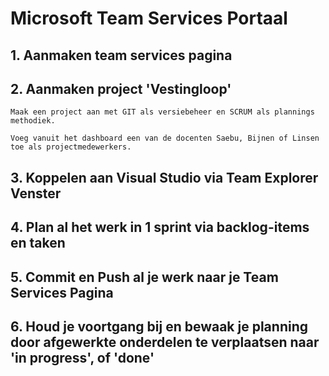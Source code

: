 # Microsoft Team Services Portaal

## 1. Aanmaken team services pagina

## 2. Aanmaken project 'Vestingloop'

    Maak een project aan met GIT als versiebeheer en SCRUM als plannings methodiek.

    Voeg vanuit het dashboard een van de docenten Saebu, Bijnen of Linsen toe als projectmedewerkers.

## 3. Koppelen aan Visual Studio via Team Explorer Venster

## 4. Plan al het werk in 1 sprint via backlog-items en taken

## 5. Commit en Push al je werk naar je Team Services Pagina

## 6. Houd je voortgang bij en bewaak je planning door afgewerkte onderdelen te verplaatsen naar 'in progress', of 'done'
